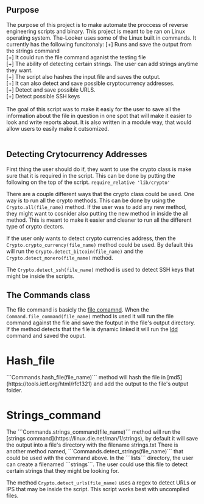 ## Purpose
The purpose of this project is to make automate the proccess of reverse engineering scripts and binary. 
This project is meant to be ran on Linux operating system. The-Looker uses some of the Linux built in commands.
It currently has the following funcitonaly:
  [+] Runs and save the output from the strings command<br>
  [+] It could run the file command aganist the testing file<br>
  [+] The ability of detecting certain strings. The user can add strings anytime they want.<br>
  [+] The script also hashes the input file and saves the output.<br>
  [+] It can also detect and save possible cryptocurrency addresses.<br>
  [+] Detect and save possible URLS.<br>
  [+] Detect possible SSH keys<br>
  <br>
  The goal of this script was to make it easiy for the user to save all the information about the file in question in one spot that will make it 
  easier to look and write reports about. It is also written in a module way,  that would allow users to easily make it cutsomized.  
  <br>
## Detecting Crytocurrency Addresses
  First thing the user should do if, they want to use the crypto class is make sure that it is required in the
  script. This can be done by putting the following on the top of the script. ```require_relative 'lib/crypto'```<br>
  
  There are a couple different ways that the crypto class could be used. One way is to run all the crypto methods. This can be done by using 
  the ```Crypto.all(file_name)``` method. If the user was to add any new method, they might want to cosnider also putting the new method in inside the
  all method. This is meant to make it easier and cleaner to run all the different type of crypto dectors. 
  
  If the user only wants to detect crypto currencies address, then the ```Crypto.crypto_currency(file_name)``` method could be used. 
  By default this will run the ```Crypto.detect_bitcoin(file_name)``` and the ```Crypto.detect_monero(file_name)``` method. <br>
  
  
  The ```Crypto.detect_ssh(file_name)``` method is used to detect SSH keys that might be inside the scripts.
  
## The Commands class
   
   The file command is basicly the [file comamnd](http://man7.org/linux/man-pages/man1/file.1.html). When the ```Command.file_command(file_name)``` method is used
   it will run the file command against the file and save the foutput in the file's output directory.  If the method detects that the file is dynamic linked it will run
   the [ldd](http://man7.org/linux/man-pages/man1/ldd.1.html) command and saved the ouput.
   <h1>Hash_file</h1>
   ```Commands.hash_file(file_name)``` method will hash the file in [md5](https://tools.ietf.org/html/rfc1321) and add the output to the file's output folder.
  <h1>Strings_command</h1>
  The ```Commands.strings_command(file_name)```  method will run the [strings command](https://linux.die.net/man/1/strings), by default it will save the output into a file's directory with the filename strings.txt
  There is another method named, ```Commands.detect_strings(file_name)``` that could be used with the command above. In the ```lists``` directory, the user can create a filenamed ```strings```. The user 
  could use this file to detect certain strings that they might be looking for. 
  
  
  The method ```Crypto.detect_urls(file_name)``` uses a regex to detect URLs or IPS that may be inside the script. This script works best with uncompiled files.
